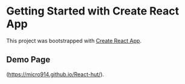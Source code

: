# Getting Started with Create React App

This project was bootstrapped with [Create React App](https://github.com/facebook/create-react-app).

## Demo Page

(https://micro914.github.io/React-hut/).